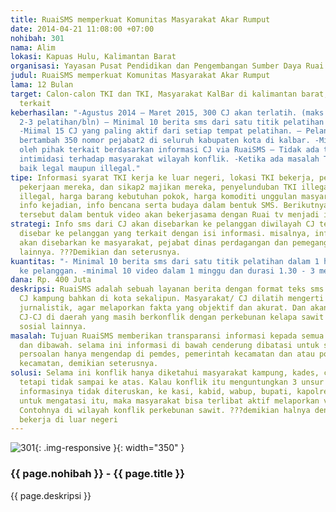```yaml
---
title: RuaiSMS memperkuat Komunitas Masyarakat Akar Rumput
date: 2014-04-21 11:08:00 +07:00
nohibah: 301
nama: Alim
lokasi: Kapuas Hulu, Kalimantan Barat
organisasi: Yayasan Pusat Pendidikan dan Pengembangan Sumber Daya Ruai
judul: RuaiSMS memperkuat Komunitas Masyarakat Akar Rumput
lama: 12 Bulan
target: Calon-calon TKI dan TKI, Masyarakat KalBar di kalimantan barat, serta pejabat
  terkait
keberhasilan: "-Agustus 2014 – Maret 2015, 300 CJ akan terlatih. (maks 30 CJ per pertemuan.
  2-3 pelatihan/bln) – Minimal 10 berita sms dari satu titik pelatihan dalam 1 hari.
  -Miimal 15 CJ yang paling aktif dari setiap tempat pelatihan. – Pelanggan RuaiSMS
  bertambah 350 nomor pejabat2 di seluruh kabupaten kota di kalbar. -Minimal 50% ditindaklanjuti
  oleh pihak terkait berdasarkan informasi CJ via RuaiSMS – Tidak ada tekanan dan
  intimidasi terhadap masyarakat wilayah konflik. -Ketika ada masalah TKI segera tersampai,
  baik legal maupun illegal."
tipe: Informasi syarat TKI kerja ke luar negeri, lokasi TKI bekerja, perkembangan
  pekerjaan mereka, dan sikap2 majikan mereka, penyelunduban TKI illegal, barang2
  illegal, harga barang kebutuhan pokok, harga komoditi unggulan masyarakat stempat,
  info kejadian, info bencana serta budaya dalam bentuk SMS. Berikutnya informasi
  tersebut dalam bentuk video akan bekerjasama dengan Ruai tv menjadi info berita.
strategi: Info sms dari CJ akan disebarkan ke pelanggan diwilayah CJ tersebut, dan
  disebar ke pelanggan yang terkait dengan isi informasi. misalnya, info harga barang
  akan disebarkan ke masyarakat, pejabat dinas perdagangan dan pemegang kebijakan
  lainnya. ???Demikian dan seterusnya.
kuantitas: "- Minimal 10 berita sms dari satu titik pelatihan dalam 1 hari dan dikirim
  ke pelanggan. -minimal 10 video dalam 1 minggu dan durasi 1.30 - 3 menit per berita."
dana: Rp. 400 Juta
deskripsi: RuaiSMS adalah sebuah layanan berita dengan format teks sms dari masyarakat/
  CJ kampung bahkan di kota sekalipun. Masyarakat/ CJ dilatih mengerti dasar-dasar
  jurnalistik, agar melaporkan fakta yang objektif dan akurat. Dan akan melatih kembali
  CJ-CJ di daerah yang masih berkonflik dengan perkebunan kelapa sawit dan masalah
  sosial lainnya.
masalah: Tujuan RuaiSMS memberikan transparansi informasi kepada semua unsur di atas
  dan dibawah. selama ini informasi di bawah cenderung dibatasi untuk sampai ke atas.
  persoalan hanya mengendap di pemdes, pemerintah kecamatan dan atau polsek sektor
  kecamatan, demikian seterusnya.
solusi: Selama ini konflik hanya diketahui masyarakat kampung, kades, camat, kapolsek,
  tetapi tidak sampai ke atas. Kalau konflik itu menguntungkan 3 unsur di atas, maka
  informasinya tidak diteruskan, ke kasi, kabid, wabup, bupati, kapolres dan kapolda.
  untuk mengatasi itu, maka masyarakat bisa terlibat aktif melaporkan via RuaiSMS.
  Contohnya di wilayah konflik perkebunan sawit. ???demikian halnya dengan TKI yang
  bekerja di luar negeri
---
```


![301](/static/img/hibahcms/301.png){: .img-responsive }{: width="350" }

### {{ page.nohibah }} - {{ page.title }}

{{ page.deskripsi }}
